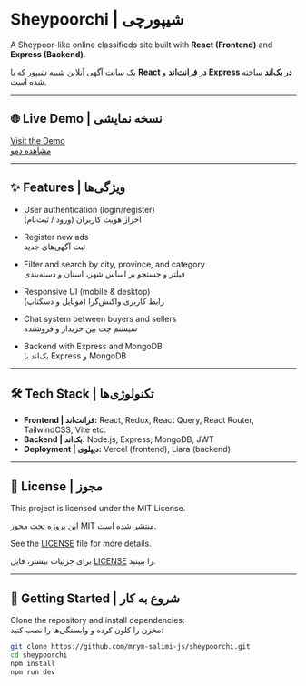 # Sheypoorchi | شیپورچی

A Sheypoor-like online classifieds site built with **React (Frontend)** and **Express (Backend)**.  

یک سایت آگهی آنلاین شبیه شیپور که با **React در فرانت‌اند** و **Express در بک‌اند** ساخته شده است.

---

## 🌐 Live Demo | نسخه نمایشی
[Visit the Demo](https://sheypoorchi.vercel.app)  
[مشاهده دمو](https://sheypoorchi.vercel.app)

---

## ✨ Features | ویژگی‌ها

- User authentication (login/register)  
  احراز هویت کاربران (ورود / ثبت‌نام)

- Register new ads  
  ثبت آگهی‌های جدید

- Filter and search by city, province, and category  
  فیلتر و جستجو بر اساس شهر، استان و دسته‌بندی

- Responsive UI (mobile & desktop)  
  رابط کاربری واکنش‌گرا (موبایل و دسکتاپ)

- Chat system between buyers and sellers  
  سیستم چت بین خریدار و فروشنده

- Backend with Express and MongoDB  
  بک‌اند با Express و MongoDB

---

## 🛠 Tech Stack | تکنولوژی‌ها

- **Frontend | فرانت‌اند:** React, Redux, React Query, React Router, TailwindCSS, Vite etc.
- **Backend | بک‌اند:** Node.js, Express, MongoDB, JWT  
- **Deployment | دیپلوی:** Vercel (frontend), Liara (backend)  

---

## 📄 License | مجوز

This project is licensed under the MIT License.  

این پروژه تحت مجوز MIT منتشر شده است.

See the [LICENSE](./LICENSE) file for more details.  

برای جزئیات بیشتر، فایل [LICENSE](./LICENSE) را ببینید.

---


## 🚀 Getting Started | شروع به کار

Clone the repository and install dependencies:  
مخزن را کلون کرده و وابستگی‌ها را نصب کنید:

```bash
git clone https://github.com/mrym-salimi-js/sheypoorchi.git
cd sheypoorchi
npm install
npm run dev
